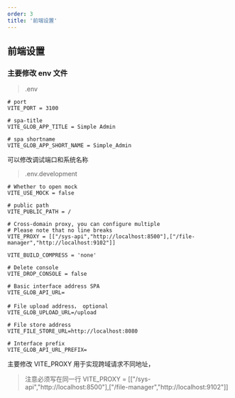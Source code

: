 ```yaml
---
order: 3
title: '前端设置'
---
```



## 前端设置

### 主要修改 env 文件

> .env

```text
# port
VITE_PORT = 3100

# spa-title
VITE_GLOB_APP_TITLE = Simple Admin

# spa shortname
VITE_GLOB_APP_SHORT_NAME = Simple_Admin

```

可以修改调试端口和系统名称

> .env.development

```text
# Whether to open mock
VITE_USE_MOCK = false

# public path
VITE_PUBLIC_PATH = /

# Cross-domain proxy, you can configure multiple
# Please note that no line breaks
VITE_PROXY = [["/sys-api","http://localhost:8500"],["/file-manager","http://localhost:9102"]]

VITE_BUILD_COMPRESS = 'none'

# Delete console
VITE_DROP_CONSOLE = false

# Basic interface address SPA
VITE_GLOB_API_URL=

# File upload address， optional
VITE_GLOB_UPLOAD_URL=/upload

# File store address
VITE_FILE_STORE_URL=http://localhost:8080

# Interface prefix
VITE_GLOB_API_URL_PREFIX=

```

主要修改 VITE_PROXY 用于实现跨域请求不同地址，
> 注意必须写在同一行
VITE_PROXY = [["/sys-api","http://localhost:8500"],["/file-manager","http://localhost:9102"]]
